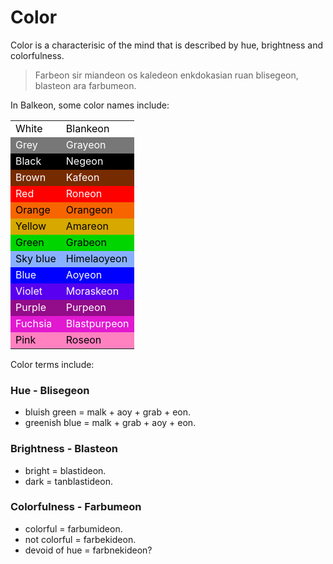 # Color
Color is a characterisic of the mind that is described by hue, brightness and colorfulness.
> Farbeon sir miandeon os kaledeon enkdokasian ruan blisegeon, blasteon ara farbumeon.

In Balkeon, some color names include:
<table>
  <tbody>
    <tr style="background-color: white; color: black">
      <td>White</td>
      <td>Blankeon</td>
    </tr>
    <tr style="background-color: #777777; color: white">
      <td>Grey</td>
      <td>Grayeon</td>
    </tr>
    <tr style="background-color: black; color: white">
      <td>Black</td>
      <td>Negeon</td>
    </tr>
    <tr style="background-color: #772b00; color: white">
      <td>Brown</td>
      <td>Kafeon</td>
    </tr>
    <tr style="background-color: red; color: white">
      <td>Red</td>
      <td>Roneon</td>
    </tr>
    <tr style="background-color: #F66500; color: black">
      <td>Orange</td>
      <td>Orangeon</td>
    </tr>
    <tr style="background-color: #D6A800; color: black">
      <td>Yellow</td>
      <td>Amareon</td>
    </tr>
    <tr style="background-color: #00D500; color: black">
      <td>Green</td>
      <td>Grabeon</td>
    </tr>
    <tr style="background-color: #88b0ff; color: black">
      <td>Sky blue</td>
      <td>Himelaoyeon</td>
    </tr>
    <tr style="background-color: blue; color: white">
      <td>Blue</td>
      <td>Aoyeon</td>
    </tr>
    <tr style="background-color: #5800EF; color: white">
      <td>Violet</td>
      <td>Moraskeon</td>
    </tr>
    <tr style="background-color: #930c89; color: white">
      <td>Purple</td>
      <td>Purpeon</td>
    </tr>
    <tr style="background-color: #e119d1; color: white">
      <td>Fuchsia</td>
      <td>Blastpurpeon</td>
    </tr>
    <tr style="background-color: #ff81c0; color: black">
      <td>Pink</td>
      <td>Roseon</td>
    </tr>
  </tbody>
</table>

Color terms include:

### Hue - Blisegeon
- bluish green = malk + aoy + grab + eon<span class="blind-only">.</span>
- greenish blue = malk + grab + aoy + eon<span class="blind-only">.</span>

### Brightness - Blasteon 
- bright = blastideon<span class="blind-only">.</span>
- dark = tanblastideon<span class="blind-only">.</span>

### Colorfulness - Farbumeon
- colorful = farbumideon<span class="blind-only">.</span>
- not colorful = farbekideon<span class="blind-only">.</span>
- devoid of hue = farbnekideon?
